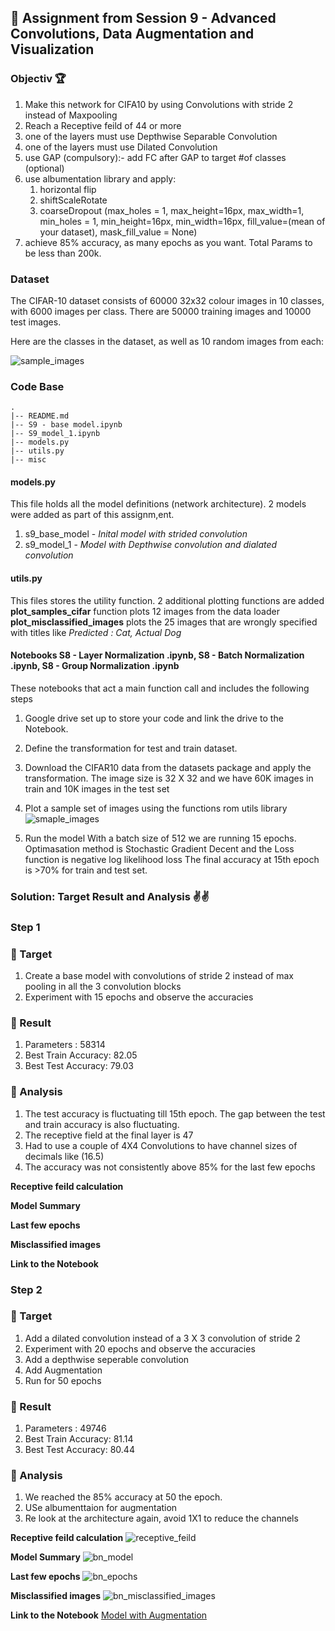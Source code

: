 ## 🤖 Assignment from Session 9 - Advanced Convolutions, Data Augmentation and Visualization

### Objectiv 🏆 
1. Make this network for CIFA10 by using Convolutions with stride 2 instead of Maxpooling
2. Reach a Receptive feild of 44 or more
3. one of the layers must use Depthwise Separable Convolution
4. one of the layers must use Dilated Convolution
5. use GAP (compulsory):- add FC after GAP to target #of classes (optional)
6. use albumentation library and apply:
   1. horizontal flip
   2. shiftScaleRotate
   3. coarseDropout (max_holes = 1, max_height=16px, max_width=1, min_holes = 1, min_height=16px, min_width=16px, fill_value=(mean of your dataset), mask_fill_value = None)
7. achieve 85% accuracy, as many epochs as you want. Total Params to be less than 200k.

### Dataset
The CIFAR-10 dataset consists of 60000 32x32 colour images in 10 classes, with 6000 images per class. There are 50000 training images and 10000 test images.

Here are the classes in the dataset, as well as 10 random images from each:

![sample_images](https://github.com/prarthananbhat/ERA/blob/master/Session_8/misc/sample_images_downloaded.png)

### Code Base
```
.
|-- README.md
|-- S9 - base model.ipynb
|-- S9_model_1.ipynb
|-- models.py
|-- utils.py
|-- misc
```

#### models.py
This file holds all the model definitions (network architecture). 2 models were added as part of this assignm,ent. 
1. s9_base_model - *Inital model with strided convolution*
2. s9_model_1 - *Model with Depthwise convolution and dialated convolution*


#### utils.py
This files stores the utility function. 2 additional plotting functions are added
**plot_samples_cifar** function plots 12 images from the data loader
**plot_misclassified_images** plots the 25 images that are wrongly specified with titles like *Predicted : Cat, Actual Dog*

#### Notebooks S8 - Layer Normalization .ipynb, S8 - Batch Normalization .ipynb, S8 - Group Normalization .ipynb
These notebooks that act a main function call and includes the following steps

1. Google drive set up to store your code and link the drive to the Notebook.
2. Define the transformation for test and train dataset. 
3. Download the CIFAR10 data from the datasets package and apply the transformation.
 The image size is 32 X 32 and we have 60K images in train and 10K images in the test set

4. Plot a sample set of images using the functions rom utils library
![smaple_images](https://github.com/prarthananbhat/ERA/blob/master/Session_8/misc/Sample%20Images.png)

6. Run the model
With a batch size of 512 we are running 15 epochs.
Optimasation method is Stochastic Gradient Decent and the Loss function is  negative log likelihood loss
The final accuracy at 15th  epoch is >70% for train and test set.


### Solution: Target Result and Analysis ✌✌️
### Step 1
### 🎯 Target
1. Create a base model with convolutions of stride 2 instead of max pooling in all the 3 convolution blocks
2. Experiment with 15 epochs and observe the accuracies

### 💪 Result
1. Parameters : 58314
2. Best Train Accuracy: 82.05
3. Best Test Accuracy: 79.03

### 👀 Analysis
1. The test accuracy is fluctuating till 15th epoch. The gap between the test and train accuracy is also fluctuating.
2. The receptive field at the final layer is 47
3. Had to use a couple of 4X4 Convolutions to have channel sizes of decimals like (16.5)
4. The accuracy was not consistently above 85% for the last few epochs


**Receptive feild calculation**


**Model Summary**


**Last few epochs**


**Misclassified images**


**Link to the Notebook**



### Step 2
### 🎯 Target
1. Add a dilated convolution instead of a 3 X 3 convolution of stride 2
2. Experiment with 20 epochs and observe the accuracies
3. Add a depthwise seperable convolution
4. Add Augmentation
5. Run for 50 epochs

### 💪 Result
1. Parameters : 49746
2. Best Train Accuracy: 81.14
3. Best Test Accuracy: 80.44

### 👀 Analysis
1. We reached the 85% accuracy at 50 the epoch.
2. USe albumenttaion for augmentation
3. Re look at the architecture again, avoid 1X1 to reduce the channels

**Receptive feild calculation**
![receptive_feild](https://github.com/prarthananbhat/ERA/blob/master/Session_9/misc/Step%202/Receptive%20Feild%20Calculations.png)

**Model Summary**
![bn_model](https://github.com/prarthananbhat/ERA/blob/master/Session_9/misc/Step%202/model.png)

**Last few epochs**
![bn_epochs](https://github.com/prarthananbhat/ERA/blob/master/Session_9/misc/Step%202/epochs.png)

**Misclassified images**
![bn_misclassified_images](https://github.com/prarthananbhat/ERA/blob/master/Session_9/misc/Step%202/missclassified%20images.png)

**Link to the Notebook**
[Model with Augmentation](https://github.com/prarthananbhat/ERA/blob/master/Session_9/S9%20-%20model_1)



